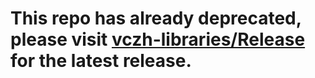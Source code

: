 # This repo has already deprecated, please visit [vczh-libraries/Release](https://github.com/vczh-libraries/Release) for the latest release.